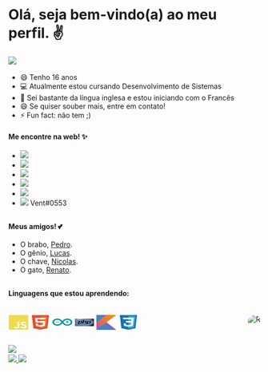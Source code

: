 # Olá, seja bem-vindo(a) ao meu perfil. ✌
<img src="https://hd-wallpaper.wiki/wp-content/uploads/2022/02/how-to-make-a-gif-a-live-wallpaper-iphone.gif">

- 😄 Tenho 16 anos
- 💻 Atualmente estou cursando Desenvolvimento de Sistemas
- 💬 Sei bastante da língua inglesa e estou iniciando com o Francês
- 😄 Se quiser souber mais, entre em contato!
- ⚡ Fun fact: não tem ;)


#### Me encontre na web! ✨
  
- <a href="https://www.youtube.com/channel/UCMuEM5PS-uaeUAY3KR-atBg" target="_blank"><img src="https://img.shields.io/badge/YouTube-FF0000?style=for-the-badge&logo=youtube&logoColor=white" target="_blank"></a>
- <a href="https://instagram.com/ventmgl?igshid=YmMyMTA2M2Y=" target="_blank"><img src="https://img.shields.io/badge/-Instagram-%23E4405F?style=for-the-badge&logo=instagram&logoColor=white" target="_blank"></a>
- <a href = "mailto:migueldkj@gmail.com"><img src="https://img.shields.io/badge/Gmail-D14836?style=for-the-badge&logo=gmail&logoColor=white" target="_blank"></a>
- <a href ="wa.me/message/ZOJ3LP7LFVKQB1" target="_blank"><img src="https://img.shields.io/badge/WhatsApp-25D366?style=for-the-badge&logo=whatsapp&logoColor=white" target="_blank"></a> 
- <a href="https://pin.it/7ECh9Aj" target="_blank"><img src="https://img.shields.io/badge/Pinterest-%23E60023.svg?&style=for-the-badge&logo=Pinterest&logoColor=white" target="_blank"></a>
- <a href="" target="_blank"><img src="https://img.shields.io/badge/Discord-7289DA?style=for-the-badge&logo=discord&logoColor=white" target="_blank"></a> Vent#0553

##
  
#### Meus amigos! 💕
  
- O brabo, <a href="https://github.com/pedrojesus44">Pedro</a>.
- O gênio, <a href="https://github.com/LucasSouzaBorges">Lucas</a>.
- O chave, <a href="https://github.com/nicolas-oliiveira">Nicolas</a>.
- O gato, <a href="https://github.com/renatinhoo">Renato</a>.

## 

#### Linguagens que estou aprendendo:

<div style="display: inline_block"><br>
  <img align="center" alt="Js" height="30" width="40" src="https://raw.githubusercontent.com/devicons/devicon/master/icons/javascript/javascript-plain.svg">
  <img align="center" alt="HTML" height="30" width="40" src="https://raw.githubusercontent.com/devicons/devicon/master/icons/html5/html5-original.svg">
  <img align="center" alt="ardu" height="30" width="40" src="https://raw.githubusercontent.com/devicons/devicon/master/icons/arduino/arduino-original.svg">
  <img align="center" alt="Php" height="30" width="40" src="https://raw.githubusercontent.com/devicons/devicon/master/icons/php/php-original.svg">
  <img align="center" alt="Csharp" height="30" width="40" src="https://raw.githubusercontent.com/devicons/devicon/master/icons/kotlin/kotlin-original.svg">
  <img align="center" alt="CSS" height="30" width="40" src="https://raw.githubusercontent.com/devicons/devicon/master/icons/css3/css3-original.svg">
  <img align="right" alt="R" height="150" style="border-radius:50px;" src="https://c.tenor.com/puCBi3nabCQAAAAC/the-batman-robert-pattinson.gif">
</div>

##

<img src="https://c.tenor.com/1U1LR2gqA0sAAAAC/stranger-things-max.gif">
<div>
<a href="https://github.com/miguelvent">
<img height="180em" src="https://github-readme-stats.vercel.app/api/top-langs/?username=miguelvent&layout=compact&langs_count=7&theme=synthwave">
<img height="180em" src="https://github-readme-stats.vercel.app/api?username=miguelvent&show_icons=true&theme=synthwave&include_all_commits=true&count_private=true">
</div>


